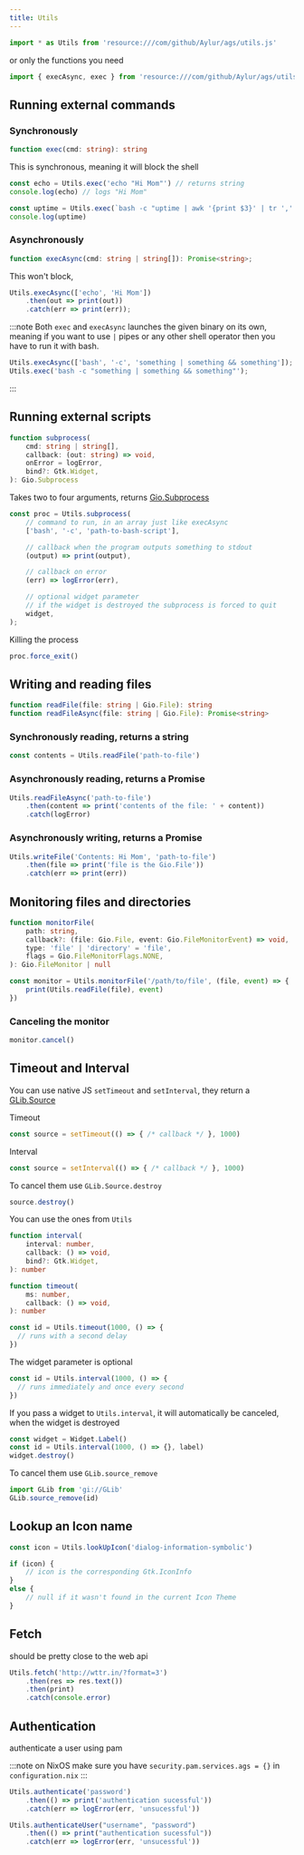 ```yaml
---
title: Utils
---
```


```js
import * as Utils from 'resource:///com/github/Aylur/ags/utils.js'
```

or only the functions you need

```js
import { execAsync, exec } from 'resource:///com/github/Aylur/ags/utils.js'
```

## Running external commands

### Synchronously

```ts
function exec(cmd: string): string
```

This is synchronous, meaning it will block the shell

```js
const echo = Utils.exec('echo "Hi Mom"') // returns string
console.log(echo) // logs "Hi Mom"
```

```js
const uptime = Utils.exec(`bash -c "uptime | awk '{print $3}' | tr ',' ' '"`)
console.log(uptime)
```

### Asynchronously

```ts
function execAsync(cmd: string | string[]): Promise<string>;
```

This won't block,

```js
Utils.execAsync(['echo', 'Hi Mom'])
    .then(out => print(out))
    .catch(err => print(err));
```

:::note
Both `exec` and `execAsync` launches the given binary on its own,
meaning if you want to use `|` pipes or any other shell
operator then you have to run it with bash.

```js
Utils.execAsync(['bash', '-c', 'something | something && something']);
Utils.exec('bash -c "something | something && something"');
```

:::

## Running external scripts

```ts
function subprocess(
    cmd: string | string[],
    callback: (out: string) => void,
    onError = logError,
    bind?: Gtk.Widget,
): Gio.Subprocess
```

Takes two to four arguments, returns [Gio.Subprocess](https://gjs-docs.gnome.org/gio20~2.0/gio.subprocess)

```js
const proc = Utils.subprocess(
    // command to run, in an array just like execAsync
    ['bash', '-c', 'path-to-bash-script'],

    // callback when the program outputs something to stdout
    (output) => print(output),

    // callback on error
    (err) => logError(err),

    // optional widget parameter
    // if the widget is destroyed the subprocess is forced to quit
    widget,
);
```

Killing the process

```js
proc.force_exit()
```

## Writing and reading files

```ts
function readFile(file: string | Gio.File): string
function readFileAsync(file: string | Gio.File): Promise<string>
```

### Synchronously reading, returns a string

```js
const contents = Utils.readFile('path-to-file')
```

### Asynchronously reading, returns a Promise

```js
Utils.readFileAsync('path-to-file')
    .then(content => print('contents of the file: ' + content))
    .catch(logError)
```

### Asynchronously writing, returns a Promise

```js
Utils.writeFile('Contents: Hi Mom', 'path-to-file')
    .then(file => print('file is the Gio.File'))
    .catch(err => print(err))
```

## Monitoring files and directories

```ts
function monitorFile(
    path: string,
    callback?: (file: Gio.File, event: Gio.FileMonitorEvent) => void,
    type: 'file' | 'directory' = 'file',
    flags = Gio.FileMonitorFlags.NONE,
): Gio.FileMonitor | null
```

```js
const monitor = Utils.monitorFile('/path/to/file', (file, event) => {
    print(Utils.readFile(file), event)
})
```

### Canceling the monitor

```js
monitor.cancel()
```

## Timeout and Interval

You can use native JS `setTimeout` and `setInterval`, they return a [GLib.Source](https://docs.gtk.org/glib/struct.Source.html)

Timeout

```js
const source = setTimeout(() => { /* callback */ }, 1000)
```

Interval

```js
const source = setInterval(() => { /* callback */ }, 1000)
```

To cancel them use `GLib.Source.destroy`

```js
source.destroy()
```

You can use the ones from `Utils`

```ts
function interval(
    interval: number,
    callback: () => void,
    bind?: Gtk.Widget,
): number

function timeout(
    ms: number,
    callback: () => void,
): number
```

```js
const id = Utils.timeout(1000, () => {
  // runs with a second delay
})
```

The widget parameter is optional

```js
const id = Utils.interval(1000, () => {
  // runs immediately and once every second
})
```

If you pass a widget to `Utils.interval`, it will automatically be canceled,
when the widget is destroyed

```js
const widget = Widget.Label()
const id = Utils.interval(1000, () => {}, label)
widget.destroy()
```

To cancel them use `GLib.source_remove`

```js
import GLib from 'gi://GLib'
GLib.source_remove(id)
```

## Lookup an Icon name

```js
const icon = Utils.lookUpIcon('dialog-information-symbolic')

if (icon) {
    // icon is the corresponding Gtk.IconInfo
}
else {
    // null if it wasn't found in the current Icon Theme
}
```

## Fetch

should be pretty close to the web api

```js
Utils.fetch('http://wttr.in/?format=3')
    .then(res => res.text())
    .then(print)
    .catch(console.error)
```

## Authentication

authenticate a user using pam

:::note
on NixOS make sure you have `security.pam.services.ags = {}` in `configuration.nix`
:::

```js
Utils.authenticate('password')
    .then(() => print('authentication sucessful'))
    .catch(err => logError(err, 'unsucessful'))

Utils.authenticateUser("username", "password")
    .then(() => print("authentication sucessful"))
    .catch(err => logError(err, 'unsucessful'))
```
